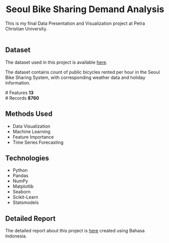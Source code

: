 <center>
    <h1>Seoul Bike Sharing Demand Analysis</h1>
</center>

This is my final Data Presentation and Visualization project at Petra Christian University.
<br>
<br>

## Dataset

The dataset used in this project is available [here](https://archive.ics.uci.edu/dataset/560/seoul+bike+sharing+demand).

The dataset contains count of public bicycles rented per hour in the Seoul Bike Sharing System, with corresponding weather data and holiday information.

\# Features **13**  
\# Records **8760**

## Methods Used

-   Data Visualization
-   Machine Learning
-   Feature Importance
-   Time Series Forecasting

## Technologies

-   Python
-   Pandas
-   NumPy
-   Matplotlib
-   Seaborn
-   Scikit-Learn
-   Statsmodels

## Detailed Report

The detailed report about this project is [here](https://docs.google.com/document/d/1R3DVkeIXprUIDwSQ881M_SKMld6KHqhQ/edit?usp=sharing&ouid=117786743864361598434&rtpof=true&sd=true) created using Bahasa Indonesia.

